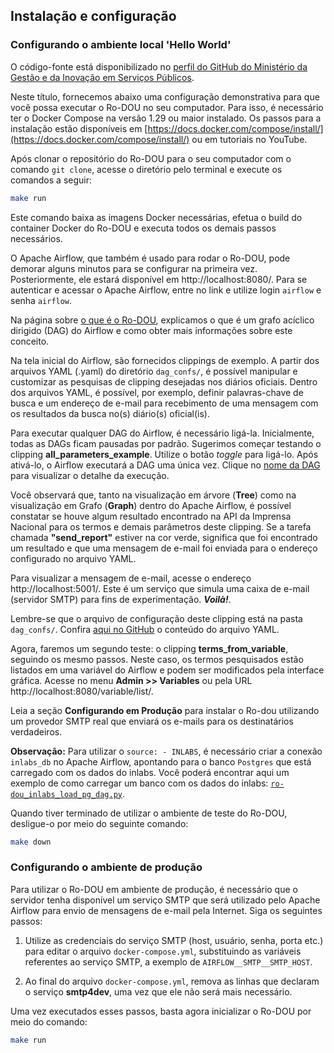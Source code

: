 ## Instalação e configuração

### Configurando o ambiente local 'Hello World'

O código-fonte está disponibilizado no [perfil do GitHub do Ministério da Gestão e da Inovação em Serviços Públicos](https://github.com/gestaogovbr/Ro-dou).

Neste título, fornecemos abaixo uma configuração demonstrativa para que você possa executar o Ro-DOU no seu computador. Para isso, é necessário ter o Docker Compose na versão 1.29 ou maior instalado. Os passos para a instalação estão disponíveis em [https://docs.docker.com/compose/install/](https://docs.docker.com/compose/install/) ou em tutoriais no YouTube.

Após clonar o repositório do Ro-DOU para o seu computador com o comando `git clone`, acesse o diretório pelo terminal e execute os comandos a seguir:

```bash
make run
```

Este comando baixa as imagens Docker necessárias, efetua o build do container Docker do Ro-DOU e executa todos os demais passos necessários.

O Apache Airflow, que também é usado para rodar o Ro-DOU, pode demorar alguns minutos para se configurar na primeira vez. Posteriormente, ele estará disponível em http://localhost:8080/. Para se autenticar e acessar o Apache Airflow, entre no link e utilize login `airflow` e senha `airflow`.

Na página sobre [o que é o Ro-DOU](rodou.md), explicamos o que é um grafo acíclico dirigido (DAG) do Airflow e como obter mais informações sobre este conceito.

Na tela inicial do Airflow, são fornecidos clippings de exemplo. A partir dos arquivos YAML (.yaml) do diretório `dag_confs/`, é possível manipular e customizar as pesquisas de clipping desejadas nos diários oficiais. Dentro dos arquivos YAML, é possível, por exemplo, definir palavras-chave de busca e um endereço de e-mail para recebimento de uma mensagem com os resultados da busca no(s) diário(s) oficial(is).

Para executar qualquer DAG do Airflow, é necessário ligá-la. Inicialmente, todas as DAGs ficam pausadas por padrão. Sugerimos começar testando o clipping **all_parameters_example**. Utilize o botão _toggle_ para ligá-lo. Após ativá-lo, o Airflow executará a DAG uma única vez. Clique no [nome da DAG](http://localhost:8080/tree?dag_id=all_parameters_example)
para visualizar o detalhe da execução.

Você observará que, tanto na visualização em árvore (**Tree**) como na visualização em Grafo (**Graph**) dentro do Apache Airflow, é possível constatar se houve algum resultado encontrado na API da Imprensa Nacional para os termos e demais parâmetros deste clipping. Se a tarefa chamada **"send_report"** estiver na cor verde, significa que foi encontrado um resultado e que uma mensagem de e-mail foi enviada para o endereço configurado no arquivo YAML.

Para visualizar a mensagem de e-mail, acesse o endereço http://localhost:5001/. Este é um serviço que simula uma caixa de e-mail (servidor SMTP) para fins de experimentação. **_Voilà!_**.

Lembre-se que o arquivo de configuração deste clipping está na pasta `dag_confs/`. Confira [aqui no GitHub](https://github.com/gestaogovbr/Ro-dou/blob/main/dag_confs/all_parameters_example.yaml) o conteúdo do arquivo YAML.

Agora, faremos um segundo teste: o clipping **terms_from_variable**, seguindo os mesmo passos. Neste caso, os termos pesquisados estão listados em uma variável do Airflow e podem ser modificados pela interface gráfica. Acesse no menu **Admin >> Variables** ou pela URL http://localhost:8080/variable/list/.

Leia a seção **Configurando em Produção** para instalar o Ro-dou utilizando um provedor SMTP real que enviará os e-mails para os destinatários verdadeiros.

**Observação:** Para utilizar o `source: - INLABS`, é necessário criar a conexão `inlabs_db` no Apache Airflow, apontando para o banco `Postgres` que está carregado com os dados do inlabs. Você poderá encontrar aqui um exemplo de como carregar um banco com os dados do inlabs: [`ro-dou_inlabs_load_pg_dag.py`](https://github.com/gestaogovbr/Ro-dou/blob/main/dag_load_inlabs/ro-dou_inlabs_load_pg_dag.py).

Quando tiver terminado de utilizar o ambiente de teste do Ro-DOU, desligue-o por meio do seguinte comando:

```bash
make down
```

### Configurando o ambiente de produção

Para utilizar o Ro-DOU em ambiente de produção, é necessário que o servidor tenha disponível um serviço SMTP que será utilizado pelo Apache Airflow para envio de mensagens de e-mail pela Internet. Siga os seguintes passos:

1. Utilize as credenciais do serviço SMTP (host, usuário, senha, porta etc.)
para editar o arquivo `docker-compose.yml`, substituindo as variáveis referentes ao serviço SMTP, a exemplo de `AIRFLOW__SMTP__SMTP_HOST`.

2. Ao final do arquivo `docker-compose.yml`, remova as linhas que declaram o
serviço **smtp4dev**, uma vez que ele não será mais necessário.

Uma vez executados esses passos, basta agora inicializar o Ro-DOU por meio do comando:

```bash
make run
```